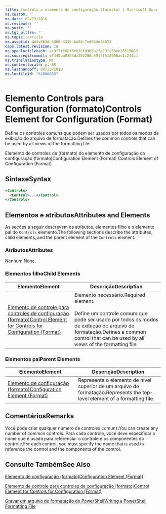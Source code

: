 ```yaml
---
title: Controla o elemento de configuração (formato) | Microsoft Docs
ms.custom: ''
ms.date: 09/13/2016
ms.reviewer: ''
ms.suite: ''
ms.tgt_pltfrm: ''
ms.topic: article
ms.assetid: 4d4ef63d-5866-4319-ba00-7ed96de26821
caps.latest.revision: 18
ms.openlocfilehash: ac9f7ff08f6e87ef83b5a2fe23fc58ee2651566d
ms.sourcegitcommit: e7445ba8203da304286c591ff513900ad1c244a4
ms.translationtype: MT
ms.contentlocale: pt-BR
ms.lasthandoff: 04/23/2019
ms.locfileid: "62066865"
---
```

# <a name="controls-element-for-configuration-format"></a><span data-ttu-id="1e95e-102">Elemento Controls para Configuration (formato)</span><span class="sxs-lookup"><span data-stu-id="1e95e-102">Controls Element for Configuration (Format)</span></span>

<span data-ttu-id="1e95e-103">Define os controles comuns que podem ser usados por todos os modos de exibição do arquivo de formatação.</span><span class="sxs-lookup"><span data-stu-id="1e95e-103">Defines the common controls that can be used by all views of the formatting file.</span></span>

<span data-ttu-id="1e95e-104">Elemento de controles de (formato) do elemento de configuração da configuração (formato)</span><span class="sxs-lookup"><span data-stu-id="1e95e-104">Configuration Element (Format) Controls Element of Configuration (Format)</span></span>

## <a name="syntax"></a><span data-ttu-id="1e95e-105">Sintaxe</span><span class="sxs-lookup"><span data-stu-id="1e95e-105">Syntax</span></span>

```xml
<Controls>
  <Control>...</Control>
</Controls>
```

## <a name="attributes-and-elements"></a><span data-ttu-id="1e95e-106">Elementos e atributos</span><span class="sxs-lookup"><span data-stu-id="1e95e-106">Attributes and Elements</span></span>

<span data-ttu-id="1e95e-107">As seções a seguir descrevem os atributos, elementos filho e o elemento pai do `Controls` elemento.</span><span class="sxs-lookup"><span data-stu-id="1e95e-107">The following sections describe the attributes, child elements, and the parent element of the `Controls` element.</span></span>

### <a name="attributes"></a><span data-ttu-id="1e95e-108">Atributos</span><span class="sxs-lookup"><span data-stu-id="1e95e-108">Attributes</span></span>

<span data-ttu-id="1e95e-109">Nenhum.</span><span class="sxs-lookup"><span data-stu-id="1e95e-109">None.</span></span>

### <a name="child-elements"></a><span data-ttu-id="1e95e-110">Elementos filho</span><span class="sxs-lookup"><span data-stu-id="1e95e-110">Child Elements</span></span>

|<span data-ttu-id="1e95e-111">Elemento</span><span class="sxs-lookup"><span data-stu-id="1e95e-111">Element</span></span>|<span data-ttu-id="1e95e-112">Descrição</span><span class="sxs-lookup"><span data-stu-id="1e95e-112">Description</span></span>|
|-------------|-----------------|
|[<span data-ttu-id="1e95e-113">Elemento de controle para controles de configuração (formato)</span><span class="sxs-lookup"><span data-stu-id="1e95e-113">Control Element for Controls for Configuration (Format)</span></span>](./control-element-for-controls-for-configuration-format.md)|<span data-ttu-id="1e95e-114">Elemento necessário.</span><span class="sxs-lookup"><span data-stu-id="1e95e-114">Required element.</span></span><br /><br /> <span data-ttu-id="1e95e-115">Define um controle comum que pode ser usado por todos os modos de exibição do arquivo de formatação.</span><span class="sxs-lookup"><span data-stu-id="1e95e-115">Defines a common control that can be used by all views of the formatting file.</span></span>|

### <a name="parent-elements"></a><span data-ttu-id="1e95e-116">Elementos pai</span><span class="sxs-lookup"><span data-stu-id="1e95e-116">Parent Elements</span></span>

|<span data-ttu-id="1e95e-117">Elemento</span><span class="sxs-lookup"><span data-stu-id="1e95e-117">Element</span></span>|<span data-ttu-id="1e95e-118">Descrição</span><span class="sxs-lookup"><span data-stu-id="1e95e-118">Description</span></span>|
|-------------|-----------------|
|[<span data-ttu-id="1e95e-119">Elemento de configuração (formato)</span><span class="sxs-lookup"><span data-stu-id="1e95e-119">Configuration Element (Format)</span></span>](./configuration-element-format.md)|<span data-ttu-id="1e95e-120">Representa o elemento de nível superior de um arquivo de formatação.</span><span class="sxs-lookup"><span data-stu-id="1e95e-120">Represents the top-level element of a formatting file.</span></span>|

## <a name="remarks"></a><span data-ttu-id="1e95e-121">Comentários</span><span class="sxs-lookup"><span data-stu-id="1e95e-121">Remarks</span></span>

<span data-ttu-id="1e95e-122">Você pode criar qualquer número de controles comuns.</span><span class="sxs-lookup"><span data-stu-id="1e95e-122">You can create any number of common controls.</span></span> <span data-ttu-id="1e95e-123">Para cada controle, você deve especificar o nome que é usado para referenciar o controle e os componentes do controle.</span><span class="sxs-lookup"><span data-stu-id="1e95e-123">For each control, you must specify the name that is used to reference the control and the components of the control.</span></span>

## <a name="see-also"></a><span data-ttu-id="1e95e-124">Consulte Também</span><span class="sxs-lookup"><span data-stu-id="1e95e-124">See Also</span></span>

[<span data-ttu-id="1e95e-125">Elemento de configuração (formato)</span><span class="sxs-lookup"><span data-stu-id="1e95e-125">Configuration Element (Format)</span></span>](./configuration-element-format.md)

[<span data-ttu-id="1e95e-126">Elemento de controle para controles de configuração (formato)</span><span class="sxs-lookup"><span data-stu-id="1e95e-126">Control Element for Controls for Configuration (Format)</span></span>](./control-element-for-controls-for-configuration-format.md)

[<span data-ttu-id="1e95e-127">Gravar um arquivo de formatação do PowerShell</span><span class="sxs-lookup"><span data-stu-id="1e95e-127">Writing a PowerShell Formatting File</span></span>](./writing-a-powershell-formatting-file.md)
